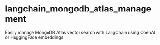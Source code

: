 # langchain_mongodb_atlas_management
Easily manage MongoDB Atlas vector search with LangChain using OpenAI or HuggingFace embeddings.
